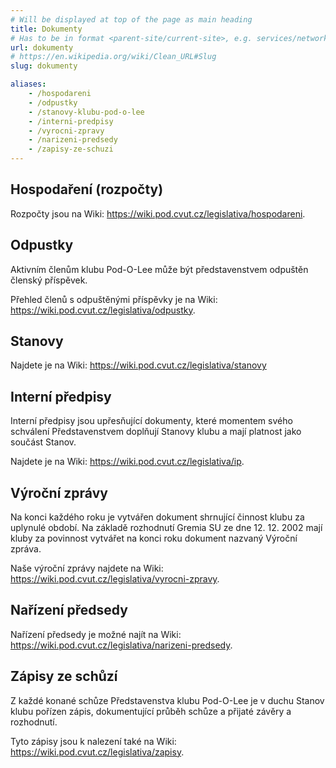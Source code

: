 ```yaml
---
# Will be displayed at top of the page as main heading
title: Dokumenty
# Has to be in format <parent-site/current-site>, e.g. services/network (notice missing slash at the beginning)
url: dokumenty
# https://en.wikipedia.org/wiki/Clean_URL#Slug
slug: dokumenty

aliases:
    - /hospodareni
    - /odpustky
    - /stanovy-klubu-pod-o-lee
    - /interni-predpisy
    - /vyrocni-zpravy
    - /narizeni-predsedy
    - /zapisy-ze-schuzi
---
```


## Hospodaření (rozpočty)

Rozpočty jsou na Wiki: https://wiki.pod.cvut.cz/legislativa/hospodareni.

## Odpustky

Aktivním členům klubu Pod-O-Lee může být představenstvem odpuštěn členský příspěvek.

Přehled členů s odpuštěnými příspěvky je na Wiki: https://wiki.pod.cvut.cz/legislativa/odpustky.

## Stanovy

Najdete je na Wiki: https://wiki.pod.cvut.cz/legislativa/stanovy

## Interní předpisy

Interní předpisy jsou upřesňující dokumenty, které momentem svého schválení Představenstvem doplňují Stanovy klubu a mají platnost jako součást Stanov.

Najdete je na Wiki: https://wiki.pod.cvut.cz/legislativa/ip.

## Výroční zprávy

Na konci každého roku je vytvářen dokument shrnující činnost klubu za uplynulé období. Na základě rozhodnutí Gremia SU ze dne 12. 12. 2002 mají kluby za povinnost vytvářet na konci roku dokument nazvaný Výroční zpráva.

Naše výroční zprávy najdete na Wiki: https://wiki.pod.cvut.cz/legislativa/vyrocni-zpravy.

## Nařízení předsedy

Nařízení předsedy je možné najít na Wiki: https://wiki.pod.cvut.cz/legislativa/narizeni-predsedy.

## Zápisy ze schůzí

Z každé konané schůze Představenstva klubu Pod-O-Lee je v duchu Stanov klubu pořízen zápis, dokumentující průběh schůze a přijaté závěry a rozhodnutí.

Tyto zápisy jsou k nalezení také na Wiki: https://wiki.pod.cvut.cz/legislativa/zapisy.
